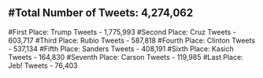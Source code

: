 #Total Number of Tweets: 4,274,062 
---
#First Place: Trump Tweets - 1,775,993
#Second Place: Cruz Tweets - 603,717
#Third Place: Rubio Tweets - 587,818
#Fourth Place: Clinton Tweets - 537,134
#Fifth Place: Sanders Tweets - 408,191
#Sixth Place: Kasich Tweets - 164,830
#Seventh Place: Carson Tweets - 119,985
#Last Place: Jeb! Tweets - 76,403
